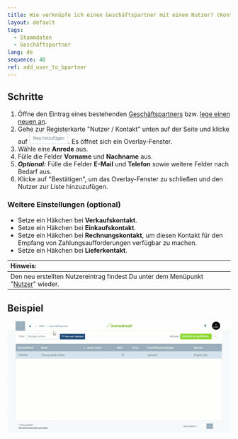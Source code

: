 ```yaml
---
title: Wie verknüpfe ich einen Geschäftspartner mit einem Nutzer? (Kontaktinformationen erfassen)
layout: default
tags:
  - Stammdaten
  - Geschäftspartner
lang: de
sequence: 40
ref: add_user_to_bpartner
---
```


## Schritte
1. Öffne den Eintrag eines bestehenden [Geschäftspartners](Menu) bzw. [lege einen neuen an](Neuer_Geschaeftspartner).
1. Gehe zur Registerkarte "Nutzer / Kontakt" unten auf der Seite und klicke auf !["Neu hinzufügen"](assets/Neu_hinzufuegen_Button.png). Es öffnet sich ein Overlay-Fenster.
1. Wähle eine **Anrede** aus.
1. Fülle die Felder **Vorname** und **Nachname** aus.
1. ***Optional:*** Fülle die Felder **E-Mail** und **Telefon** sowie weitere Felder nach Bedarf aus.
1. Klicke auf "Bestätigen", um das Overlay-Fenster zu schließen und den Nutzer zur Liste hinzuzufügen.

### Weitere Einstellungen (optional)
- Setze ein Häkchen bei **Verkaufskontakt**.
- Setze ein Häkchen bei **Einkaufskontakt**.
- Setze ein Häkchen bei **Rechnungskontakt**, um diesen Kontakt für den Empfang von Zahlungsaufforderungen verfügbar zu machen.
- Setze ein Häkchen bei **Lieferkontakt**.

| **Hinweis:** |
| :--- |
| Den neu erstellten Nutzereintrag findest Du unter dem Menüpunkt "[Nutzer](Menu)" wieder. |

## Beispiel
<kbd><img src="assets/GPartner_Nutzer_hinzufuegen.gif" alt="GIF: Geschäftspartner mit einem Nutzer verknüpfen"></kbd>
